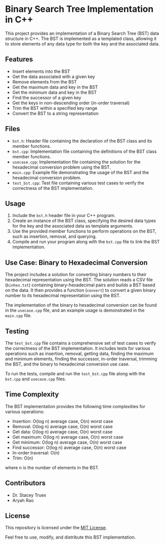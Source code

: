 # Binary Search Tree Implementation in C++

This project provides an implementation of a Binary Search Tree (BST) data structure in C++. The BST is implemented as a templated class, allowing it to store elements of any data type for both the key and the associated data.

## Features

- Insert elements into the BST
- Get the data associated with a given key
- Remove elements from the BST
- Get the maximum data and key in the BST
- Get the minimum data and key in the BST
- Find the successor of a given key
- Get the keys in non-descending order (in-order traversal)
- Trim the BST within a specified key range
- Convert the BST to a string representation

## Files

- `bst.h`: Header file containing the declaration of the BST class and its member functions.
- `bst.cpp`: Implementation file containing the definitions of the BST class member functions.
- `usecase.cpp`: Implementation file containing the solution for the hexadecimal conversion problem using the BST.
- `main.cpp`: Example file demonstrating the usage of the BST and the hexadecimal conversion problem.
- `test_bst.cpp`: Test file containing various test cases to verify the correctness of the BST implementation.

## Usage

1. Include the `bst.h` header file in your C++ program.
2. Create an instance of the BST class, specifying the desired data types for the key and the associated data as template arguments.
3. Use the provided member functions to perform operations on the BST, such as insertion, removal, and querying.
4. Compile and run your program along with the `bst.cpp` file to link the BST implementation.

## Use Case: Binary to Hexadecimal Conversion

The project includes a solution for converting binary numbers to their hexadecimal representation using the BST. The solution reads a CSV file (`binhex.txt`) containing binary-hexadecimal pairs and builds a BST based on the data. It then provides a function (`convert`) to convert a given binary number to its hexadecimal representation using the BST.

The implementation of the binary to hexadecimal conversion can be found in the `usecase.cpp` file, and an example usage is demonstrated in the `main.cpp` file.

## Testing

The `test_bst.cpp` file contains a comprehensive set of test cases to verify the correctness of the BST implementation. It includes tests for various operations such as insertion, removal, getting data, finding the maximum and minimum elements, finding the successor, in-order traversal, trimming the BST, and the binary to hexadecimal conversion use case.

To run the tests, compile and run the `test_bst.cpp` file along with the `bst.cpp` and `usecase.cpp` files.

## Time Complexity

The BST implementation provides the following time complexities for various operations:

- Insertion: O(log n) average case, O(n) worst case
- Removal: O(log n) average case, O(n) worst case
- Get data: O(log n) average case, O(n) worst case
- Get maximum: O(log n) average case, O(n) worst case
- Get minimum: O(log n) average case, O(n) worst case
- Find successor: O(log n) average case, O(n) worst case
- In-order traversal: O(n)
- Trim: O(n)

where n is the number of elements in the BST.

## Contributors

- Dr. Stacey Truex
- Aryah Rao

## License

This repository is licensed under the [MIT License](LICENSE).

Feel free to use, modify, and distribute this BST implementation.